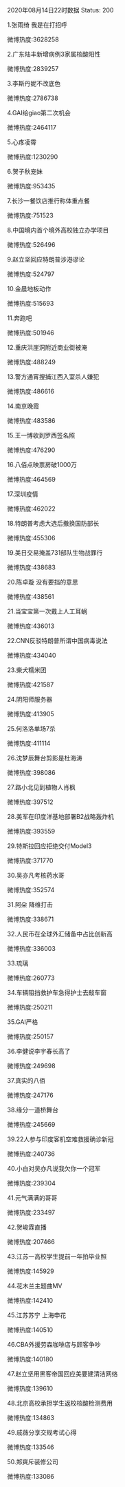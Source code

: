 2020年08月14日22时数据
Status: 200

1.张雨绮 我是在打招呼

微博热度:3628258

2.广东陆丰新增病例3家属核酸阳性

微博热度:2839257

3.李斯丹妮不改底色

微博热度:2786738

4.GAI给giao第二次机会

微博热度:2464117

5.心疼凌霄

微博热度:1230290

6.贺子秋宠妹

微博热度:953435

7.长沙一餐饮店推行称体重点餐

微博热度:751523

8.中国境内首个境外高校独立办学项目

微博热度:526496

9.赵立坚回应特朗普涉港谬论

微博热度:524797

10.金晨地板动作

微博热度:515693

11.奔跑吧

微博热度:501946

12.重庆洪崖洞附近商业街被淹

微博热度:488249

13.警方通宵搜捕江西入室杀人嫌犯

微博热度:486616

14.南京晚霞

微博热度:483586

15.王一博收到罗西签名照

微博热度:476290

16.八佰点映票房破1000万

微博热度:464569

17.深圳疫情

微博热度:462022

18.特朗普考虑大选后撤换国防部长

微博热度:455306

19.美日交易掩盖731部队生物战罪行

微博热度:438683

20.陈卓璇 没有要挡的意思

微博热度:438561

21.当宝宝第一次戴上人工耳蜗

微博热度:436013

22.CNN反驳特朗普所谓中国病毒说法

微博热度:434040

23.柴犬糯米团

微博热度:421587

24.阴阳师服务器

微博热度:413905

25.何洛洛单场7杀

微博热度:411114

26.沈梦辰舞台剪影是杜海涛

微博热度:398086

27.路小北见到植物人肖枫

微博热度:397512

28.美军在印度洋基地部署B2战略轰炸机

微博热度:393559

29.特斯拉回应拒绝交付Model3

微博热度:371770

30.吴亦凡考核药水哥

微博热度:352574

31.阿朵 降维打击

微博热度:338671

32.人民币在全球外汇储备中占比创新高

微博热度:336003

33.琉璃

微博热度:260773

34.车辆阻挡救护车急得护士去敲车窗

微博热度:250211

35.GAI严格

微博热度:250157

36.李健说李宇春长高了

微博热度:249698

37.真实的八佰

微博热度:247176

38.缘分一道桥舞台

微博热度:245669

39.22人参与印度客机空难救援确诊新冠

微博热度:240736

40.小白对吴亦凡说我欠你一个冠军

微博热度:239304

41.元气满满的哥哥

微博热度:233497

42.贺峻霖直播

微博热度:207466

43.江苏一高校学生提前一年拍毕业照

微博热度:145929

44.花木兰主题曲MV

微博热度:142410

45.江苏苏宁 上海申花

微博热度:140510

46.CBA外援劳森咖啡店与顾客争吵

微博热度:140180

47.赵立坚用黑客帝国回应美要建清洁网络

微博热度:139610

48.北京高校承担学生返校核酸检测费用

微博热度:134863

49.戚薇分享交规考试心得

微博热度:133546

50.郑爽斥装修公司

微博热度:133086

